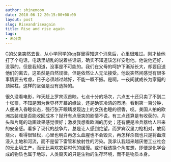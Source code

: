 ```yaml
---
author: shinemoon
date: 2010-06-12 20:15:00+00:00
layout: post
slug: Riseandriseagain
title: Rise and rise again
tags:
- 未分类
---
```


C的父亲突然去世，从小学同学的qq群里得知这个消息后，心里很难过。刚才给他打了个电话，电话里胡乱的说着些话语，确实不知道该怎样安慰他。他说他还好，没事的。但是我知道，没事是不可能的。我们在父母的呵护下渐渐长大，却要目送他们的离去，这虽然是自然规律，但是依然让人无法接受。他说突然间感觉有很多事情要去考虑，日子必须越过越好，不能一蹶不振。是啊，一夜间就成长为家庭的顶梁柱，这样的坚强是没有选择的。  
  
很久没看电影，昨天赶上罗宾汉首映。七点十分的场次，六点五十还只卖了不到二十张票，不知是因为世界杯开幕的缘故，还是确实冷清的市场。看到第一百分钟，人便进入昏睡状态，强行张开眼睛发现边上的女孩也睡的很香，哎。美国人拍的欧洲古装戏是否能收回成本？抛开有点唐突的剧情不说，有三点还算是有收获的。片头和片尾的动画效果感觉很好；激发我想看欧洲的历史；还有便是冷兵器给人带来的安全感。看多了现代的战争片，总是让人感到绝望，而罗宾汉里刀枪相对，放箭烧火，看得很轻松，心里也明白再怎么血腥也不会毁灭，再怎样杀戮也只是将血液浸入土地和河流，而不是留下雷管和放射性的污染。我承认我越来越厌倦工业社会的无止境生产，而无比喜欢农耕时代的缓慢。或许我该换个角度想，即便是化学合成的物质也属于地球，人类毁灭的只是生物的生存环境，而不是物质本身。
